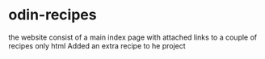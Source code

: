 # odin-recipes
the website consist of a main index page with attached links to a couple of recipes
only html
Added an extra recipe to he project
